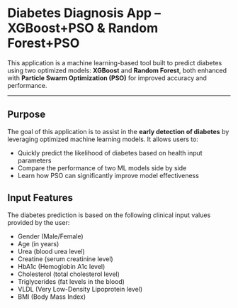 # Diabetes Diagnosis App – XGBoost+PSO & Random Forest+PSO

This application is a machine learning-based tool built to predict diabetes using two optimized models: **XGBoost** and **Random Forest**, both enhanced with **Particle Swarm Optimization (PSO)** for improved accuracy and performance.

---

## Purpose

The goal of this application is to assist in the **early detection of diabetes** by leveraging optimized machine learning models. It allows users to:
- Quickly predict the likelihood of diabetes based on health input parameters
- Compare the performance of two ML models side by side
- Learn how PSO can significantly improve model effectiveness

## Input Features
The diabetes prediction is based on the following clinical input values provided by the user:

- Gender (Male/Female)
- Age (in years)
- Urea (blood urea level)
- Creatine (serum creatinine level)
- HbA1c (Hemoglobin A1c level)
- Cholesterol (total cholesterol level)
- Triglycerides (fat levels in the blood)
- VLDL (Very Low-Density Lipoprotein level)
- BMI (Body Mass Index)
